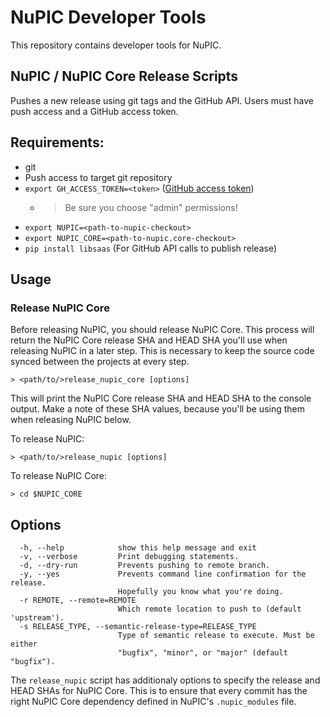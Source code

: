 # NuPIC Developer Tools

This repository contains developer tools for NuPIC.

## NuPIC / NuPIC Core Release Scripts

Pushes a new release using git tags and the GitHub API. Users must have push access and a GitHub access token.

## Requirements:
- git
- Push access to target git repository
- `export GH_ACCESS_TOKEN=<token>` ([GitHub access token](https://github.com/blog/1509-personal-api-tokens))
  - > Be sure you choose "admin" permissions!
- `export NUPIC=<path-to-nupic-checkout>`
- `export NUPIC_CORE=<path-to-nupic.core-checkout>`
- `pip install libsaas` (For GitHub API calls to publish release)

## Usage

### Release NuPIC Core

Before releasing NuPIC, you should release NuPIC Core. This process will return the NuPIC Core release SHA and HEAD SHA you'll use when releasing NuPIC in a later step. This is necessary to keep the source code synced between the projects at every step.

    > <path/to/>release_nupic_core [options]

This will print the NuPIC Core release SHA and HEAD SHA to the console output. Make a note of these SHA values, because you'll be using them when releasing NuPIC below.

To release NuPIC:

    > <path/to/>release_nupic [options]

To release NuPIC Core:

    > cd $NUPIC_CORE

## Options
```
  -h, --help            show this help message and exit
  -v, --verbose         Print debugging statements.
  -d, --dry-run         Prevents pushing to remote branch.
  -y, --yes             Prevents command line confirmation for the release.
                        Hopefully you know what you're doing.
  -r REMOTE, --remote=REMOTE
                        Which remote location to push to (default 'upstream').
  -s RELEASE_TYPE, --semantic-release-type=RELEASE_TYPE
                        Type of semantic release to execute. Must be either
                        "bugfix", "minor", or "major" (default "bugfix").
```

The `release_nupic` script has additionaly options to specify the release and HEAD SHAs for NuPIC Core. This is to ensure that every commit has the right NuPIC Core dependency defined in NuPIC's `.nupic_modules` file.

```

```